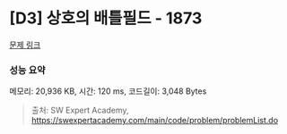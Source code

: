 # [D3] 상호의 배틀필드 - 1873 

[문제 링크](https://swexpertacademy.com/main/code/problem/problemDetail.do?contestProbId=AV5LyE7KD2ADFAXc) 

### 성능 요약

메모리: 20,936 KB, 시간: 120 ms, 코드길이: 3,048 Bytes



> 출처: SW Expert Academy, https://swexpertacademy.com/main/code/problem/problemList.do